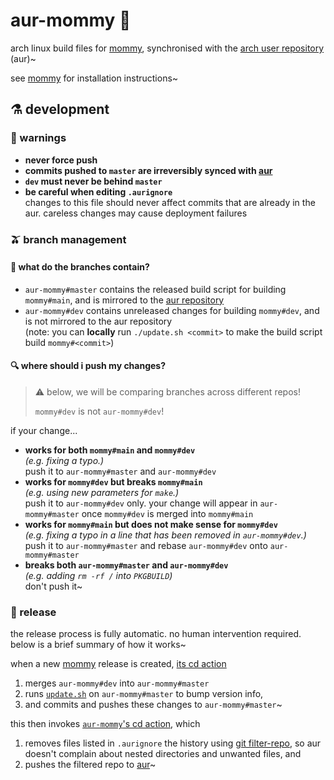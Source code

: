 # aur-mommy 🔺
arch linux build files for [mommy](https://github.com/FWDekker/mommy), synchronised with the
[arch user repository](https://aur.archlinux.org/packages/mommy) (aur)~

see [mommy](https://github.com/FWDekker/mommy) for installation instructions~


## ⚗️ development
### 🚨 warnings
* **never force push**
* **commits pushed to `master` are irreversibly synced with [aur](https://aur.archlinux.org/packages/mommy)**
* **`dev` must never be behind `master`**
* **be careful when editing `.aurignore`**  
  changes to this file should never affect commits that are already in the aur.
  careless changes may cause deployment failures

### 🫒 branch management
#### 🤔 what do the branches contain?
* `aur-mommy#master` contains the released build script for building `mommy#main`, and is mirrored to the
  [aur repository](https://aur.archlinux.org/packages/mommy)
* `aur-mommy#dev` contains unreleased changes for building `mommy#dev`, and is not mirrored to the aur repository  
  (note: you can **locally** run `./update.sh <commit>` to make the build script build `mommy#<commit>`)

#### 🔍 where should i push my changes?
> ⚠️ below, we will be comparing branches across different repos!
>
> `mommy#dev` is not `aur-mommy#dev`!

if your change...
* **works for both `mommy#main` and `mommy#dev`**  
  _(e.g. fixing a typo.)_  
  push it to `aur-mommy#master` and `aur-mommy#dev`
* **works for `mommy#dev` but breaks `mommy#main`**  
  _(e.g. using new parameters for `make`.)_  
  push it to `aur-mommy#dev` only.
  your change will appear in `aur-mommy#master` once `mommy#dev` is merged into `mommy#main`
* **works for `mommy#main` but does not make sense for `mommy#dev`**  
  _(e.g. fixing a typo in a line that has been removed in `aur-mommy#dev`.)_  
  push it to `aur-mommy#master` and rebase `aur-mommy#dev` onto `aur-mommy#master`
* **breaks both `aur-mommy#master` and `aur-mommy#dev`**  
  _(e.g. adding `rm -rf /` into `PKGBUILD`)_  
  don't push it~

### 📯 release
the release process is fully automatic.
no human intervention required.
below is a brief summary of how it works~

when a new [mommy](https://github.com/FWDekker/mommy) release is created,
[its cd action](https://github.com/FWDekker/mommy/blob/main/.github/workflows/cd.yml)
1. merges `aur-mommy#dev` into `aur-mommy#master`
2. runs [`update.sh`](https://github.com/FWDekker/aur-mommy/blob/master/update.sh) on `aur-mommy#master` to bump version
   info,
3. and commits and pushes these changes to `aur-mommy#master`~

this then invokes [`aur-mommy`'s cd action](https://github.com/FWDekker/aur-mommy/blob/dev/.github/workflows/cd.yml),
which
1. removes files listed in `.aurignore` the history using
   [git filter-repo](https://github.com/newren/git-filter-repo/), so aur doesn't complain about nested directories
   and unwanted files, and
2. pushes the filtered repo to [aur](https://aur.archlinux.org/packages/mommy)~
